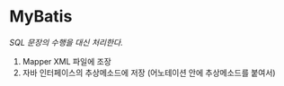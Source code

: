 # MyBatis

*SQL 문장의 수행을 대신 처리한다.*

1. Mapper XML 파일에 조장
2. 자바 인터페이스의 추상메소드에 저장 (어노테이션 안에 추상메소드를 붙여서)

